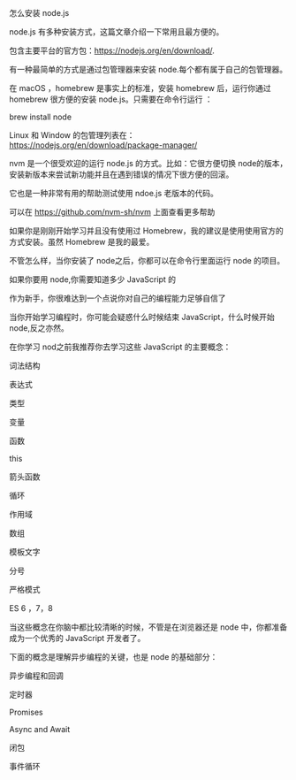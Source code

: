 怎么安装 node.js





node.js 有多种安装方式，这篇文章介绍一下常用且最方便的。



包含主要平台的官方包：https://nodejs.org/en/download/.



有一种最简单的方式是通过包管理器来安装 node.每个都有属于自己的包管理器。



在 macOS ，homebrew 是事实上的标准，安装 homebrew 后，运行你通过 homebrew 很方便的安装 node.js。只需要在命令行运行 ：

brew install node





Linux 和 Window 的包管理列表在：https://nodejs.org/en/download/package-manager/





nvm 是一个很受欢迎的运行 node.js 的方式。比如：它很方便切换 node的版本，安装新版本来尝试新功能并且在遇到错误的情况下很方便的回滚。





它也是一种非常有用的帮助测试使用 ndoe.js 老版本的代码。



可以在 https://github.com/nvm-sh/nvm 上面查看更多帮助



如果你是刚刚开始学习并且没有使用过 Homebrew，我的建议是使用使用官方的方式安装。虽然 Homebrew 是我的最爱。



不管怎么样，当你安装了 node之后，你都可以在命令行里面运行 node 的项目。





如果你要用 node,你需要知道多少 JavaScript 的





作为新手，你很难达到一个点说你对自己的编程能力足够自信了





当你开始学习编程时，你可能会疑惑什么时候结束 JavaScript，什么时候开始 node,反之亦然。



在你学习 nod之前我推荐你去学习这些 JavaScript 的主要概念：



词法结构

表达式

类型

变量

函数

this

箭头函数

循环

作用域

数组

模板文字

分号

严格模式

ES 6 ，7，8





当这些概念在你脑中都比较清晰的时候，不管是在浏览器还是 node 中，你都准备成为一个优秀的 JavaScript 开发者了。



下面的概念是理解异步编程的关键，也是 node 的基础部分：



异步编程和回调

定时器

Promises

Async and Await

闭包

事件循环



